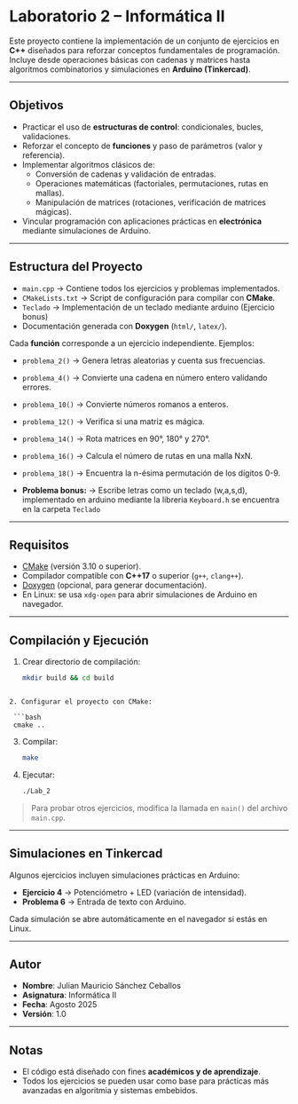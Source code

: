# Laboratorio 2 – Informática II

Este proyecto contiene la implementación de un conjunto de ejercicios en **C++** diseñados para reforzar conceptos fundamentales de programación.  
Incluye desde operaciones básicas con cadenas y matrices hasta algoritmos combinatorios y simulaciones en **Arduino (Tinkercad)**.  

---

## Objetivos
- Practicar el uso de **estructuras de control**: condicionales, bucles, validaciones.
- Reforzar el concepto de **funciones** y paso de parámetros (valor y referencia).
- Implementar algoritmos clásicos de:
  - Conversión de cadenas y validación de entradas.
  - Operaciones matemáticas (factoriales, permutaciones, rutas en mallas).
  - Manipulación de matrices (rotaciones, verificación de matrices mágicas).
- Vincular programación con aplicaciones prácticas en **electrónica** mediante simulaciones de Arduino.

---

## Estructura del Proyecto
- `main.cpp` → Contiene todos los ejercicios y problemas implementados.
- `CMakeLists.txt` → Script de configuración para compilar con **CMake**.
- `Teclado` → Implementación de un teclado mediante arduino (Ejercicio bonus)
- Documentación generada con **Doxygen** (`html/`, `latex/`).

Cada **función** corresponde a un ejercicio independiente. Ejemplos:
- `problema_2()` → Genera letras aleatorias y cuenta sus frecuencias.
- `problema_4()` → Convierte una cadena en número entero validando errores.
- `problema_10()` → Convierte números romanos a enteros.
- `problema_12()` → Verifica si una matriz es mágica.
- `problema_14()` → Rota matrices en 90°, 180° y 270°.
- `problema_16()` → Calcula el número de rutas en una malla NxN.
- `problema_18()` → Encuentra la n-ésima permutación de los dígitos 0-9.


- **Problema bonus:** → Escribe letras como un teclado (w,a,s,d), implementado en arduino mediante la libreria `Keyboard.h` se encuentra en la carpeta `Teclado`
---

## Requisitos
- [CMake](https://cmake.org/) (versión 3.10 o superior).
- Compilador compatible con **C++17** o superior (`g++`, `clang++`).
- [Doxygen](https://www.doxygen.nl/) (opcional, para generar documentación).
- En Linux: se usa `xdg-open` para abrir simulaciones de Arduino en navegador.

---

## Compilación y Ejecución
1. Crear directorio de compilación:
   ```bash
   mkdir build && cd build
  ```

2. Configurar el proyecto con CMake:

   ```bash
   cmake ..
   ```
3. Compilar:

   ```bash
   make
   ```
4. Ejecutar:

   ```bash
   ./Lab_2
   ```

> Para probar otros ejercicios, modifica la llamada en `main()` del archivo `main.cpp`.

---

## Simulaciones en Tinkercad

Algunos ejercicios incluyen simulaciones prácticas en Arduino:

* **Ejercicio 4** → Potenciómetro + LED (variación de intensidad).
* **Problema 6** → Entrada de texto con Arduino.

Cada simulación se abre automáticamente en el navegador si estás en Linux.

---

## Autor

* **Nombre**: Julian Mauricio Sánchez Ceballos
* **Asignatura**: Informática II
* **Fecha**: Agosto 2025
* **Versión**: 1.0

---

## Notas

* El código está diseñado con fines **académicos y de aprendizaje**.
* Todos los ejercicios se pueden usar como base para prácticas más avanzadas en algoritmia y sistemas embebidos.

```

